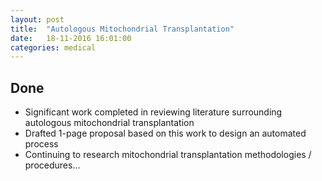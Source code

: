 ```yaml
---
layout: post
title:  "Autologous Mitochondrial Transplantation"
date:   18-11-2016 16:01:00
categories: medical
---
```


## Done

* Significant work completed in reviewing literature surrounding autologous mitochondrial transplantation
* Drafted 1-page proposal based on this work to design an automated process
* Continuing to research mitochondrial transplantation methodologies / procedures...
